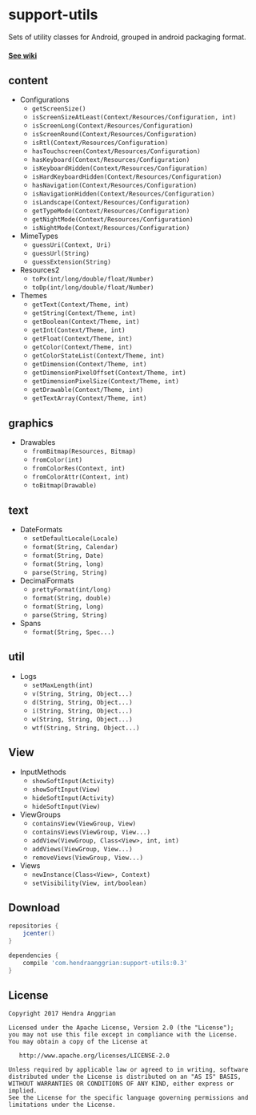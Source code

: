 support-utils
=============
Sets of utility classes for Android, grouped in android packaging format.
#### [See wiki][wiki-content]

content
-------
* Configurations
  * `getScreenSize()`
  * `isScreenSizeAtLeast(Context/Resources/Configuration, int)`
  * `isScreenLong(Context/Resources/Configuration)`
  * `isScreenRound(Context/Resources/Configuration)`
  * `isRtl(Context/Resources/Configuration)`
  * `hasTouchscreen(Context/Resources/Configuration)`
  * `hasKeyboard(Context/Resources/Configuration)`
  * `isKeyboardHidden(Context/Resources/Configuration)`
  * `isHardKeyboardHidden(Context/Resources/Configuration)`
  * `hasNavigation(Context/Resources/Configuration)`
  * `isNavigationHidden(Context/Resources/Configuration)`
  * `isLandscape(Context/Resources/Configuration)`
  * `getTypeMode(Context/Resources/Configuration)`
  * `getNightMode(Context/Resources/Configuration)`
  * `isNightMode(Context/Resources/Configuration)`
* MimeTypes
  * `guessUri(Context, Uri)`
  * `guessUrl(String)`
  * `guessExtension(String)`
* Resources2
  * `toPx(int/long/double/float/Number)`
  * `toDp(int/long/double/float/Number)`
* Themes
  * `getText(Context/Theme, int)`
  * `getString(Context/Theme, int)`
  * `getBoolean(Context/Theme, int)`
  * `getInt(Context/Theme, int)`
  * `getFloat(Context/Theme, int)`
  * `getColor(Context/Theme, int)`
  * `getColorStateList(Context/Theme, int)`
  * `getDimension(Context/Theme, int)`
  * `getDimensionPixelOffset(Context/Theme, int)`
  * `getDimensionPixelSize(Context/Theme, int)`
  * `getDrawable(Context/Theme, int)`
  * `getTextArray(Context/Theme, int)`

graphics
-------
* Drawables
  * `fromBitmap(Resources, Bitmap)`
  * `fromColor(int)`
  * `fromColorRes(Context, int)`
  * `fromColorAttr(Context, int)`
  * `toBitmap(Drawable)`

text
----
* DateFormats
  * `setDefaultLocale(Locale)`
  * `format(String, Calendar)`
  * `format(String, Date)`
  * `format(String, long)`
  * `parse(String, String)`
* DecimalFormats
  * `prettyFormat(int/long)`
  * `format(String, double)`
  * `format(String, long)`
  * `parse(String, String)`
* Spans
  * `format(String, Spec...)`

util
----
* Logs
  * `setMaxLength(int)`
  * `v(String, String, Object...)`
  * `d(String, String, Object...)`
  * `i(String, String, Object...)`
  * `w(String, String, Object...)`
  * `wtf(String, String, Object...)`
  
View
----
* InputMethods
  * `showSoftInput(Activity)`
  * `showSoftInput(View)`
  * `hideSoftInput(Activity)`
  * `hideSoftInput(View)`
* ViewGroups
  * `containsView(ViewGroup, View)`
  * `containsViews(ViewGroup, View...)`
  * `addView(ViewGroup, Class<View>, int, int)`
  * `addViews(ViewGroup, View...)`
  * `removeViews(ViewGroup, View...)`
* Views
  * `newInstance(Class<View>, Context)`
  * `setVisibility(View, int/boolean)`

Download
--------
```gradle
repositories {
    jcenter()
}

dependencies {
    compile 'com.hendraanggrian:support-utils:0.3'
}
```

License
-------
    Copyright 2017 Hendra Anggrian

    Licensed under the Apache License, Version 2.0 (the "License");
    you may not use this file except in compliance with the License.
    You may obtain a copy of the License at

       http://www.apache.org/licenses/LICENSE-2.0

    Unless required by applicable law or agreed to in writing, software
    distributed under the License is distributed on an "AS IS" BASIS,
    WITHOUT WARRANTIES OR CONDITIONS OF ANY KIND, either express or implied.
    See the License for the specific language governing permissions and
    limitations under the License.
    
[wiki-content]: https://github.com/HendraAnggrian/support-utils/wiki/Content
[wiki-text]: https://github.com/HendraAnggrian/support-utils/wiki/Text
[wiki-util]: https://github.com/HendraAnggrian/support-utils/wiki/Util
[wiki-view]: https://github.com/HendraAnggrian/support-utils/wiki/View
